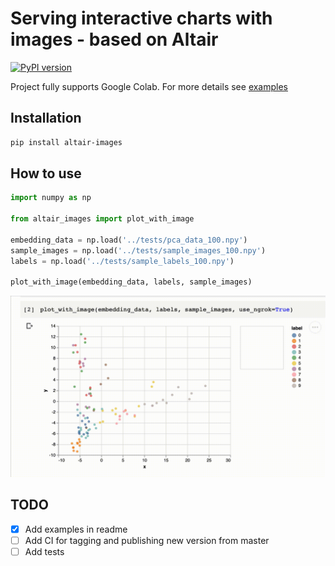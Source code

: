 # Serving interactive charts with images - based on Altair
[![PyPI version](https://badge.fury.io/py/altair-images.svg)](https://badge.fury.io/py/altair-images)

Project fully supports Google Colab. For more details see [examples](examples/examples.ipynb)

## Installation
```sh
pip install altair-images
```

## How to use
```python
import numpy as np

from altair_images import plot_with_image

embedding_data = np.load('../tests/pca_data_100.npy')
sample_images = np.load('../tests/sample_images_100.npy')
labels = np.load('../tests/sample_labels_100.npy')

plot_with_image(embedding_data, labels, sample_images)
```

![Fashion MNIST embeddings](altair-images.gif)

## TODO
- [x] Add examples in readme
- [ ] Add CI for tagging and publishing new version from master
- [ ] Add tests